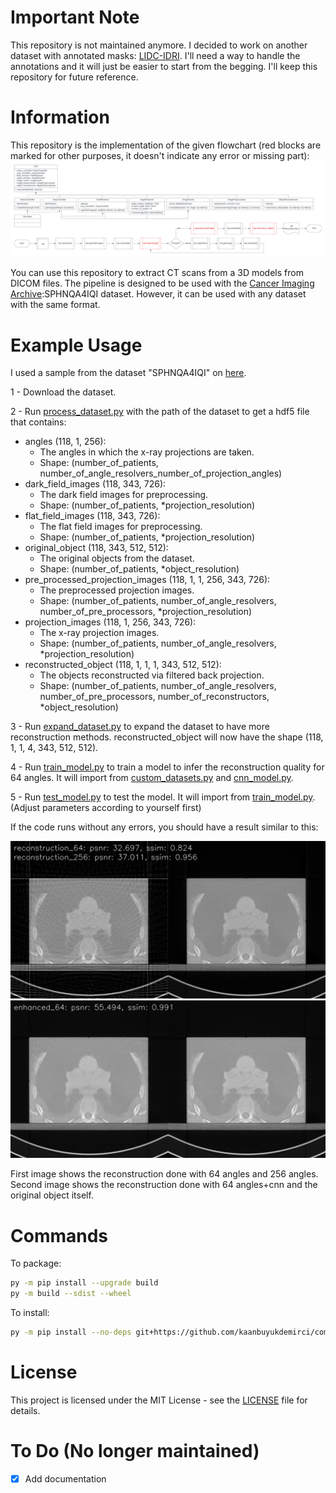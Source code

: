 # Important Note
This repository is not maintained anymore. I decided to work on another dataset with annotated masks: [LIDC-IDRI](https://wiki.cancerimagingarchive.net/display/Public/LIDC-IDRI). I'll need a way to handle the annotations and it will just be easier to start from the begging. I'll keep this repository for future reference.

# Information
This repository is the implementation of the given flowchart (red blocks are marked for other purposes, it doesn't indicate any error or missing part):
![Flowchart](CT&#32;Scan&#32;Workflow.png "CT Scan Workflow")

You can use this repository to extract CT scans from a 3D models from DICOM files. The pipeline is designed to be used with the [Cancer Imaging Archive](https://www.cancerimagingarchive.net/nbia-search/?CollectionCriteria=LIDC-IDRI):SPHNQA4IQI dataset. However, it can be used with any dataset with the same format.

# Example Usage
I used a sample from the dataset "SPHNQA4IQI" on [here](https://www.cancerimagingarchive.net/nbia-search/?CollectionCriteria=LIDC-IDRI). 

1 - Download the dataset.

2 - Run [process_dataset.py](example_usage/process_dataset.py) with the path of the dataset to get a hdf5 file that contains:
- angles (118, 1, 256): 
  - The angles in which the x-ray projections are taken.
  - Shape: (number_of_patients, number_of_angle_resolvers_number_of_projection_angles)
- dark_field_images (118, 343, 726): 
  - The dark field images for preprocessing.
  - Shape: (number_of_patients, *projection_resolution)
- flat_field_images (118, 343, 726): 
  - The flat field images for preprocessing.
  - Shape: (number_of_patients, *projection_resolution)
- original_object (118, 343, 512, 512): 
  - The original objects from the dataset.
  - Shape: (number_of_patients, *object_resolution)
- pre_processed_projection_images (118, 1, 1, 256, 343, 726): 
  - The preprocessed projection images.
  - Shape: (number_of_patients, number_of_angle_resolvers, number_of_pre_processors, *projection_resolution)
- projection_images (118, 1, 256, 343, 726): 
  - The x-ray projection images.
  - Shape: (number_of_patients, number_of_angle_resolvers, *projection_resolution)
- reconstructed_object (118, 1, 1, 1, 343, 512, 512): 
  - The objects reconstructed via filtered back projection.
  - Shape: (number_of_patients, number_of_angle_resolvers, number_of_pre_processors, number_of_reconstructors, *object_resolution)

3 - Run [expand_dataset.py](example_usage/expand_dataset.py) to expand the dataset to have more reconstruction methods. reconstructed_object will now have the shape (118, 1, 1, 4, 343, 512, 512).

4 - Run [train_model.py](example_usage/train_model.py) to train a model to infer the reconstruction quality for 64 angles. It will import from [custom_datasets.py](example_usage/custom_datasets.py) and [cnn_model.py](example_usage/cnn_model.py). 

5 - Run [test_model.py](example_usage/test_model.py) to test the model. It will import from [train_model.py](example_usage/train_model.py). (Adjust parameters according to yourself first)

If the code runs without any errors, you should have a result similar to this:

![64_vs_256](64_vs_256.png "64 vs 256")
![ai_vs_original](ai_vs_original.png "64+ai vs original")

First image shows the reconstruction done with 64 angles and 256 angles. Second image shows the reconstruction done with 64 angles+cnn and the original object itself.

# Commands
To package: 
```bash
py -m pip install --upgrade build
py -m build --sdist --wheel
```

To install:
```bash
py -m pip install --no-deps git+https://github.com/kaanbuyukdemirci/computed_tomography_pipeline.git
```

# License
This project is licensed under the MIT License - see the [LICENSE](LICENSE) file for details.

# To Do (No longer maintained)
- [x] Add documentation